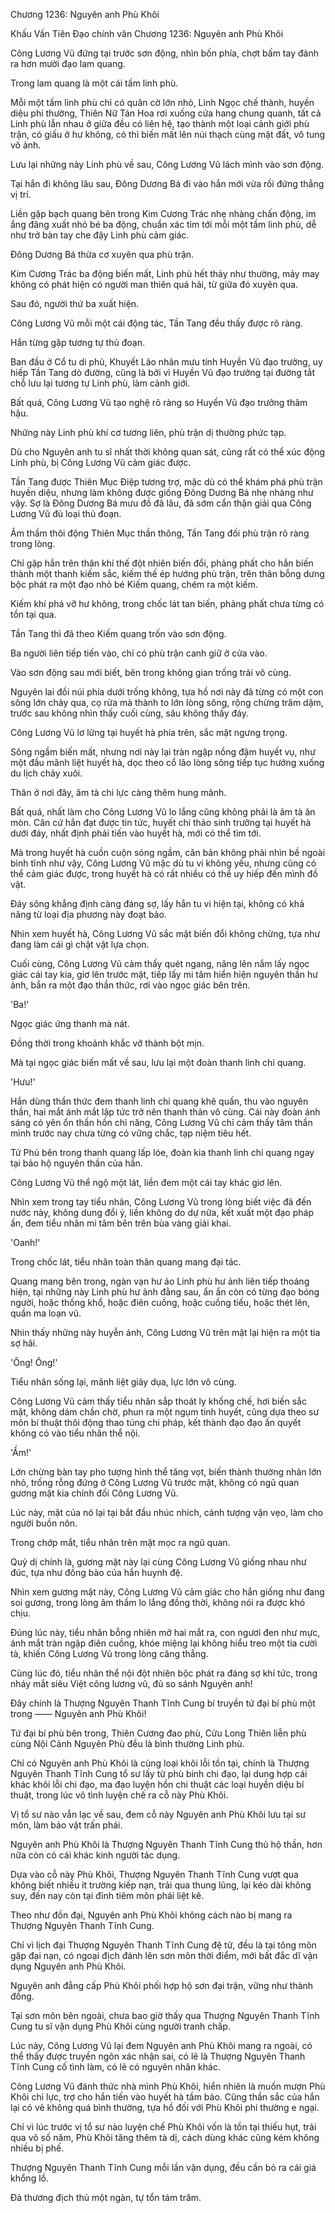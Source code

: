 




Chương 1236: Nguyên anh Phù Khôi


Khấu Vấn Tiên Đạo chính văn Chương 1236: Nguyên anh Phù Khôi

Công Lương Vũ đứng tại trước sơn động, nhìn bốn phía, chợt bấm tay đánh ra hơn mười đạo lam quang.

Trong lam quang là một cái tấm linh phù.

Mỗi một tấm linh phù chỉ có quân cờ lớn nhỏ, Linh Ngọc chế thành, huyền diệu phi thường, Thiên Nữ Tán Hoa rơi xuống cửa hang chung quanh, tất cả Linh phù lẫn nhau ở giữa đều có liên hệ, tạo thành một loại cảnh giới phù trận, có giấu ở hư không, có thì biến mất lên núi thạch cùng mặt đất, vô tung vô ảnh.

Lưu lại những này Linh phù về sau, Công Lương Vũ lách mình vào sơn động.

Tại hắn đi không lâu sau, Đông Dương Bá đi vào hắn mới vừa rồi đứng thẳng vị trí.

Liền gặp bạch quang bên trong Kim Cương Trác nhẹ nhàng chấn động, im ắng đãng xuất nhỏ bé ba động, chuẩn xác tìm tới mỗi một tấm linh phù, dễ như trở bàn tay che đậy Linh phù cảm giác.

Đông Dương Bá thừa cơ xuyên qua phù trận.

Kim Cương Trác ba động biến mất, Linh phù hết thảy như thường, mảy may không có phát hiện có người man thiên quá hải, từ giữa đó xuyên qua.

Sau đó, người thứ ba xuất hiện.

Công Lương Vũ mỗi một cái động tác, Tần Tang đều thấy được rõ ràng.

Hắn từng gặp tương tự thủ đoạn.

Ban đầu ở Cổ tu di phủ, Khuyết Lão nhân mưu tính Huyền Vũ đạo trưởng, uy hiếp Tần Tang dò đường, cũng là bởi vì Huyền Vũ đạo trưởng tại đường tắt chỗ lưu lại tương tự Linh phù, làm cảnh giới.

Bất quá, Công Lương Vũ tạo nghệ rõ ràng so Huyền Vũ đạo trưởng thâm hậu.

Những này Linh phù khí cơ tương liên, phù trận dị thường phức tạp.

Dù cho Nguyên anh tu sĩ nhất thời không quan sát, cũng rất có thể xúc động Linh phù, bị Công Lương Vũ cảm giác được.

Tần Tang được Thiên Mục Điệp tương trợ, mặc dù có thể khám phá phù trận huyền diệu, nhưng làm không được giống Đông Dương Bá nhẹ nhàng như vậy. Sợ là Đông Dương Bá mưu đồ đã lâu, đã sớm cẩn thận giải qua Công Lương Vũ đủ loại thủ đoạn.

Âm thầm thôi động Thiên Mục thần thông, Tần Tang đối phù trận rõ ràng trong lòng.

Chỉ gặp hắn trên thân khí thế đột nhiên biến đổi, phảng phất cho hắn biến thành một thanh kiếm sắc, kiếm thế ép hướng phù trận, trên thân bỗng dưng bộc phát ra một đạo nhỏ bé Kiếm quang, chém ra một kiếm.

Kiếm khí phá vỡ hư không, trong chốc lát tan biến, phảng phất chưa từng có tồn tại qua.

Tần Tang thì đã theo Kiếm quang trốn vào sơn động.

Ba người liên tiếp tiến vào, chỉ có phù trận canh giữ ở cửa vào.

Vào sơn động sau mới biết, bên trong không gian trống trải vô cùng.

Nguyên lai đồi núi phía dưới trống không, tựa hồ nơi này đã từng có một con sông lớn chảy qua, cọ rửa mà thành to lớn lòng sông, rộng chừng trăm dặm, trước sau không nhìn thấy cuối cùng, sâu không thấy đáy.

Công Lương Vũ lơ lửng tại huyết hà phía trên, sắc mặt ngưng trọng.

Sông ngầm biến mất, nhưng nơi này lại tràn ngập nồng đậm huyết vụ, như một đầu mãnh liệt huyết hà, dọc theo cổ lão lòng sông tiếp tục hướng xuống du lịch chảy xuôi.

Thân ở nơi đây, âm tà chi lực càng thêm hung mãnh.

Bất quá, nhất làm cho Công Lương Vũ lo lắng cũng không phải là âm tà ăn mòn. Căn cứ hắn đạt được tin tức, huyết chi thảo sinh trưởng tại huyết hà dưới đáy, nhất định phải tiến vào huyết hà, mới có thể tìm tới.

Mà trong huyết hà cuồn cuộn sóng ngầm, căn bản không phải nhìn bề ngoài bình tĩnh như vậy, Công Lương Vũ mặc dù tu vi không yếu, nhưng cũng có thể cảm giác được, trong huyết hà có rất nhiều có thể uy hiếp đến mình đồ vật.

Đáy sông khẳng định càng đáng sợ, lấy hắn tu vi hiện tại, không có khả năng từ loại địa phương này đoạt bảo.

Nhìn xem huyết hà, Công Lương Vũ sắc mặt biến đổi không chừng, tựa như đang làm cái gì chật vật lựa chọn.

Cuối cùng, Công Lương Vũ cảm thấy quét ngang, nâng lên nắm lấy ngọc giác cái tay kia, giơ lên trước mặt, tiếp lấy mi tâm hiển hiện nguyên thần hư ảnh, bắn ra một đạo thần thức, rơi vào ngọc giác bên trên.

'Ba!'

Ngọc giác ứng thanh mà nát.

Đồng thời trong khoảnh khắc vỡ thành bột mịn.

Mà tại ngọc giác biến mất về sau, lưu lại một đoàn thanh linh chi quang.

'Hưu!'

Hắn dùng thần thức đem thanh linh chi quang khẽ quấn, thu vào nguyên thần, hai mắt ánh mắt lập tức trở nên thanh thản vô cùng. Cái này đoàn ánh sáng có yên ổn thần hồn chi năng, Công Lương Vũ chỉ cảm thấy tâm thần mình trước nay chưa từng có vững chắc, tạp niệm tiêu hết.

Tử Phủ bên trong thanh quang lấp lóe, đoàn kia thanh linh chi quang ngay tại bảo hộ nguyên thần của hắn.

Công Lương Vũ thể ngộ một lát, liền đem một cái tay khác giơ lên.

Nhìn xem trong tay tiểu nhân, Công Lương Vũ trong lòng biết việc đã đến nước này, không dung đổi ý, liền không do dự nữa, kết xuất một đạo pháp ấn, đem tiểu nhân mi tâm bên trên bùa vàng giải khai.

'Oanh!'

Trong chốc lát, tiểu nhân toàn thân quang mang đại tác.

Quang mang bên trong, ngàn vạn hư ảo Linh phù hư ảnh liên tiếp thoáng hiện, tại những này Linh phù hư ảnh đằng sau, ẩn ẩn còn có từng đạo bóng người, hoặc thống khổ, hoặc điên cuồng, hoặc cuồng tiếu, hoặc thét lên, quần ma loạn vũ.

Nhìn thấy những này huyễn ảnh, Công Lương Vũ trên mặt lại hiện ra một tia sợ hãi.

'Ông! Ông!'

Tiểu nhân sống lại, mãnh liệt giãy dụa, lực lớn vô cùng.

Công Lương Vũ cảm thấy tiểu nhân sắp thoát ly khống chế, hơi biến sắc mặt, không dám chần chờ, phun ra một ngụm tinh huyết, cũng dựa theo sư môn bí thuật thôi động thao túng chi pháp, kết thành đạo đạo ấn quyết không có vào tiểu nhân thể nội.

'Ầm!'

Lớn chừng bàn tay pho tượng hình thể tăng vọt, biến thành thường nhân lớn nhỏ, trống rỗng đứng ở Công Lương Vũ trước mặt, không có ngũ quan gương mặt kia chính đối Công Lương Vũ.

Lúc này, mặt của nó lại tại bắt đầu nhúc nhích, cảnh tượng vặn vẹo, làm cho người buồn nôn.

Trong chớp mắt, tiểu nhân trên mặt mọc ra ngũ quan.

Quỷ dị chính là, gương mặt này lại cùng Công Lương Vũ giống nhau như đúc, tựa như đồng bào của hắn huynh đệ.

Nhìn xem gương mặt này, Công Lương Vũ cảm giác cho hắn giống như đang soi gương, trong lòng âm thầm lo lắng đồng thời, không nói ra được khó chịu.

Đúng lúc này, tiểu nhân bỗng nhiên mở hai mắt ra, con ngươi đen như mực, ánh mắt tràn ngập điên cuồng, khóe miệng lại không hiểu treo một tia cười tà, khiến Công Lương Vũ trong lòng căng thẳng.

Cùng lúc đó, tiểu nhân thể nội đột nhiên bộc phát ra đáng sợ khí tức, trong nháy mắt siêu Việt công lương vũ, đủ so sánh Nguyên anh!

Đây chính là Thượng Nguyên Thanh Tĩnh Cung bí truyền tứ đại bí phù một trong —— Nguyên anh Phù Khôi!

Tứ đại bí phù bên trong, Thiên Cương đao phù, Cửu Long Thiên liễn phù cùng Nội Cảnh Nguyên Phù đều là bình thường Linh phù.

Chỉ có Nguyên anh Phù Khôi là cùng loại khôi lỗi tồn tại, chính là Thượng Nguyên Thanh Tĩnh Cung tổ sư lấy từ phù binh chi đạo, lại dung hợp cái khác khôi lỗi chi đạo, ma đạo luyện hồn chi thuật các loại huyền diệu bí thuật, trong lúc vô tình luyện chế ra cỗ này Phù Khôi.

Vị tổ sư nào vẫn lạc về sau, đem cỗ này Nguyên anh Phù Khôi lưu tại sư môn, làm bảo vật trấn phái.

Nguyên anh Phù Khôi là Thượng Nguyên Thanh Tĩnh Cung thủ hộ thần, hơn nữa còn có cái khác kinh người tác dụng.

Dựa vào cỗ này Phù Khôi, Thượng Nguyên Thanh Tĩnh Cung vượt qua không biết nhiều ít trường kiếp nạn, trải qua thung lũng, lại kéo dài không suy, đến nay còn tại đỉnh tiêm môn phái liệt kê.

Theo như đồn đại, Nguyên anh Phù Khôi không cách nào bị mang ra Thượng Nguyên Thanh Tĩnh Cung.

Chỉ vì lịch đại Thượng Nguyên Thanh Tĩnh Cung đệ tử, đều là tại tông môn gặp đại nạn, có ngoại địch đánh lên sơn môn thời điểm, mới bất đắc dĩ vận dụng Nguyên anh Phù Khôi.

Nguyên anh đẳng cấp Phù Khôi phối hợp hộ sơn đại trận, vững như thành đồng.

Tại sơn môn bên ngoài, chưa bao giờ thấy qua Thượng Nguyên Thanh Tĩnh Cung tu sĩ vận dụng Phù Khôi cùng người tranh chấp.

Lúc này, Công Lương Vũ lại đem Nguyên anh Phù Khôi mang ra ngoài, có thể thấy được truyền ngôn xác nhận sai, có lẽ là Thượng Nguyên Thanh Tĩnh Cung cố tình làm, có lẽ có nguyên nhân khác.

Công Lương Vũ đánh thức nhà mình Phù Khôi, hiển nhiên là muốn mượn Phù Khôi chi lực, trợ cho hắn tiến vào huyết hà tầm bảo. Cũng thần sắc của hắn lại có vẻ không quá bình thường, tựa hồ đối với Phù Khôi phi thường e ngại.

Chỉ vì lúc trước vị tổ sư nào luyện chế Phù Khôi vốn là tồn tại thiếu hụt, trải qua vô số năm, Phù Khôi tăng thêm tà dị, cách dùng khác cũng kém không nhiều bị phế.

Thượng Nguyên Thanh Tĩnh Cung mỗi lần vận dụng, đều cần bỏ ra cái giá khổng lồ.

Đả thương địch thủ một ngàn, tự tổn tám trăm.




